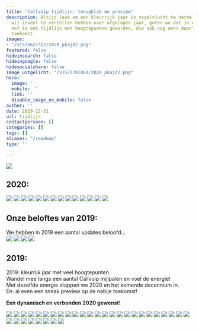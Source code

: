 ```yaml
---
title: 'Callvoip tijdlijn: terugblik en preview'
description: Altijd leuk om een kleurrijk jaar in vogelvlucht te herbeleven. Omdat
  wij zoveel te vertellen hebben over afgelopen jaar, goten we dat in een leuk jasje.
  Het is een tijdlijn met hoogtepunten geworden, die ook nog eens doorloopt in de
  toekomst.
images:
- "/v1575627317/2020_pkajd2.png"
featured: false
hideinsearch: false
hideingoogle: false
hidesocialshare: false
image_uitgelicht: "/v1577781063/2020_pkajd2.png"
hero:
  image: ''
  mobile: ''
  link: ''
  disable_image_on_mobile: false
author: ''
date: 2019-12-31
url: tijdlijn
contactpersoon: []
categories: []
tags: []
aliases: "/roadmap"
type: ''

---
```

<img src="https://res.cloudinary.com/callvoip/image/upload/v1608536787/2021_kdet9k.png">
<h2>2020:</h2>
<a target="_blank" href="https://www.callvoip.nl/nieuws/webcalls/"><img src="https://res.cloudinary.com/callvoip/image/upload/v1608046277/Webcals_part_2_q4weh3.png"></a>
<a target="_blank" href="https://www.callvoip.nl/yealink-ruggedized-unboxing/"><img src="https://res.cloudinary.com/callvoip/image/upload/v1608046277/Ruggedized_rttbv6.png"></a>
<a target="_blank" href="https://www.callvoip.nl/overons/team/"><img src="https://res.cloudinary.com/callvoip/image/upload/v1608046277/Tom_qv6vhr.png"></a>
<a target="_blank" href="https://www.linkedin.com/feed/update/urn:li:activity:6698918835040382976"><img src="https://res.cloudinary.com/callvoip/image/upload/v1608046277/Waterloo_r2vxiq.png"></a>
<a target="_blank" href="https://www.callvoip.nl/callvoip-koppelt-met-microsoft-teams/"><img src="https://res.cloudinary.com/callvoip/image/upload/v1608046101/MS_Team_koppeling_bdpy7p.png"></a>
<a target="_blank" href="https://www.callvoip.nl/telefonie/functionaliteiten/yealink-meeting/"><img src="https://res.cloudinary.com/callvoip/image/upload/v1608046100/Yealink_Meeting_mzv9si.png"></a>
<a target="_blank" href="https://www.callvoip.nl/telefonie/functionaliteiten/crm-lookup/"><img src="https://res.cloudinary.com/callvoip/image/upload/v1608046099/CRM_Lookup_yytvmi.png"></a>
<a target="_blank" href="https://www.callvoip.nl/verbonden/"><img src="https://res.cloudinary.com/callvoip/image/upload/v1608046099/podcast_verbonden_ntaud4.png"></a>
<a target="_blank" href="https://www.callvoip.nl/nieuws/voip-oplossing-voor-startende-ondernemers-7-tips/"><img src="https://res.cloudinary.com/callvoip/image/upload/v1608046099/tips_ondernemers_shwfa7.png"></a>
<a target="_blank" href="https://www.callvoip.nl/nieuws/qaller-android-update-nu-beschikbaar/"><img src="https://res.cloudinary.com/callvoip/image/upload/v1608041909/Qaller_update_android_gvwkg6.png"></a>
<a target="_blank" href="https://www.callvoip.nl/nieuws/top-10-thuiswerk-tools-voor-zorgeloos-thuiswerken/"><img src="https://res.cloudinary.com/callvoip/image/upload/v1608041909/thuiswerk_vju3mx.png"></a>
<a target="_blank" href="https://www.callvoip.nl/nieuws/corona/"><img src="https://res.cloudinary.com/callvoip/image/upload/v1608041909/Corona_knvqla.png"></a>
<a target="_blank" href="https://www.callvoip.nl/carnaval/"><img src="https://res.cloudinary.com/callvoip/image/upload/v1608041909/Carnaval_ukwpxo.png"></a>
<a target="_blank" href="https://www.callvoip.nl/whatsapp-business-blog/"><img src="https://res.cloudinary.com/callvoip/image/upload/v1608043846/whatsapp_business_bgvzuo.png"></a>

<h2>Onze beloftes van 2019:</h2>

We hebben in 2019 een aantal updates beloofd...  
<a target="_blank" href="https://www.callvoip.nl/telefonie/functionaliteiten/webcalls/"><img src="https://res.cloudinary.com/callvoip/image/upload/v1608041909/Group_2_wsm4md.png"></a>
<a target="_blank" href="https://www.callvoip.nl/oplossingen/trunk/"><img src="https://res.cloudinary.com/callvoip/image/upload/v1608041909/Group_3_lgogxs.png"></a>
<a target="_blank" href="https://www.callvoip.nl/telefonie/functionaliteiten/wachtrij/"><img src="https://res.cloudinary.com/callvoip/image/upload/v1608041909/Group_4_ur6ta9.png"></a>
<a target="_blank" href="https://www.callvoip.nl/telefonie/functionaliteiten/2fa/"><img src="https://res.cloudinary.com/callvoip/image/upload/v1608041909/Group_1_krxxrg.png"></a>

<h2>2019:</h2>
2019: kleurrijk jaar met veel hoogtepunten.<br>
Wandel mee langs een aantal Callvoip mijlpalen en voel de energie!<br>
Met dezelfde energie stappen we 2020 en het komende decennium in. <br>
En: al even een sneak preview op de nabije toekomst!

<b>Een dynamisch en verbonden 2020 gewenst!</b>

[![](https://res.cloudinary.com/callvoip/image/upload/v1577778624/2fa_a8fctw.png)](https://www.callvoip.nl/ondersteuning/algemeen/nieuwsbrieven-overzicht/ "2FA")
[![](https://res.cloudinary.com/callvoip/image/upload/v1577778616/uc_vwp4mj.png)](https://www.callvoip.nl/ondersteuning/algemeen/nieuwsbrieven-overzicht/ "Bellen")
[![](https://res.cloudinary.com/callvoip/image/upload/v1577778604/yealink_eht5lc.png)](https://www.callvoip.nl/ondersteuning/algemeen/nieuwsbrieven-overzicht/ "Yealink")
[![](https://res.cloudinary.com/callvoip/image/upload/v1577778590/queue_ji33f7.png)](https://www.callvoip.nl/ondersteuning/algemeen/nieuwsbrieven-overzicht/ "Wachtrij")
[![](https://res.cloudinary.com/callvoip/image/upload/v1577778581/trunk_dzegj7.png)](https://www.callvoip.nl/ondersteuning/algemeen/nieuwsbrieven-overzicht/ "Trunk")
[![](https://res.cloudinary.com/callvoip/image/upload/v1577781063/2020_dqy2yo.png)](https://www.callvoip.nl/ondersteuning/algemeen/nieuwsbrieven-overzicht/ "2020")
[![](https://res.cloudinary.com/callvoip/image/upload/v1577778552/kerst_vv2uz9.png)](https://www.callvoip.nl/kerst-klant-verhaal-2019/ "Kerst Verhaal")
[![](https://res.cloudinary.com/callvoip/image/upload/v1577778539/mythen_rvjkgi.png)](https://www.callvoip.nl/5-mythen-over-voip/ "5 Mythen over VoIP")
![](https://res.cloudinary.com/callvoip/image/upload/v1577778523/forum_cgt9vq.png)
[![](https://res.cloudinary.com/callvoip/image/upload/v1577778513/promotie_ok1w92.png)](https://www.callvoip.nl/bezoek-ons-tijdens-de-promotiedagen2019/ "Promotiedagen")
![](https://res.cloudinary.com/callvoip/image/upload/v1577778501/billboard_vlbqtj.png)
![](https://res.cloudinary.com/callvoip/image/upload/v1577778485/tim2_ullxis.png)
[![](https://res.cloudinary.com/callvoip/image/upload/v1577778467/qaller3_zmkeji.png)](https://mailchi.mp/callvoip/sep19-nieuweqaller_callvoipdsl "Qaller 3.0")
![](https://res.cloudinary.com/callvoip/image/upload/v1577778410/roy_mernpa.png)
![](https://res.cloudinary.com/callvoip/image/upload/v1577778399/isdn_wtdmdf.png)
[![](https://res.cloudinary.com/callvoip/image/upload/v1577778387/site_woyxrm.png)](https://mailchi.mp/callvoip/sep19-nieuwewebsite "Nieuwe Website")
![](https://res.cloudinary.com/callvoip/image/upload/v1577778374/logo_l791lf.png)
![](https://res.cloudinary.com/callvoip/image/upload/v1577778360/tim_gebucs.png)
![](https://res.cloudinary.com/callvoip/image/upload/v1577778350/panasonic_ylmkv4.png)
![](https://res.cloudinary.com/callvoip/image/upload/v1577778338/doorverbindne_jyggpn.png)
![](https://res.cloudinary.com/callvoip/image/upload/v1577778324/id_tevflk.png)
![](https://res.cloudinary.com/callvoip/image/upload/v1577778307/monitor_iguchj.png)
[![](https://res.cloudinary.com/callvoip/image/upload/v1577778274/feature_paumvz.png)](https://www.simmpl.nl/downloads/Simmpl_feature-update_juli-2019.pdf "UC update")
[![](https://res.cloudinary.com/callvoip/image/upload/v1577778254/dion_ythvpt.png)](https://mailchi.mp/callvoip/simmpl-mei19 "Dion")
[![](https://res.cloudinary.com/callvoip/image/upload/v1577778232/6_k6ns08.png)](https://www.callvoip.nl/click-to-dial-van-nummer-naar-slimme-toepassingen/ "Click-to-Dial 1000")
[![](https://res.cloudinary.com/callvoip/image/upload/v1577778222/9_rebtgl.png)](https://mailchi.mp/callvoip/simmpl-april19 "Vamos 2.0")
[![](https://res.cloudinary.com/callvoip/image/upload/v1577778207/5_bkd2ty.png)](https://www.noordz.nl/2019/03/12/branded-we-maken-telefonie-leuk-en-gemakkelijk "Noordz")
![](https://res.cloudinary.com/callvoip/image/upload/v1577778188/8_fpzlzs.png)
![](https://res.cloudinary.com/callvoip/image/upload/v1577777994/Untitled-4_an71un.png)
![](https://res.cloudinary.com/callvoip/image/upload/v1577777972/7_ibpc9o.png)
[![](https://res.cloudinary.com/callvoip/image/upload/v1577777953/Untitled-3_ej7m4z.png)](https://www.callvoip.nl/simmpl-app-uitgelicht-geluid/ "Meldteksten")
[![](https://res.cloudinary.com/callvoip/image/upload/v1577777809/Untitled-2_ngjrbj.png)](https://www.callvoip.nl/voip-cti-koppelen-dat-het-een-lieve-lust-is/ "CTI")
![](https://res.cloudinary.com/callvoip/image/upload/v1577777786/Untitled-1_e1thpm.png)

